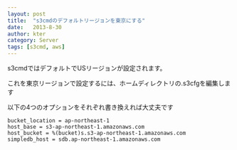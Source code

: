 ```yaml
---
layout: post
title:  "s3cmdのデフォルトリージョンを東京にする"
date:   2013-8-30
author: kter
category: Server
tags: [s3cmd, aws]
---
```

s3cmdではデフォルトでUSリージョンが設定されます。

これを東京リージョンで設定するには、ホームディレクトリの.s3cfgを編集します

以下の4つのオプションをそれぞれ書き換えれば大丈夫です

```
bucket_location = ap-northeast-1
host_base = s3-ap-northeast-1.amazonaws.com
host_bucket = %(bucket)s.s3-ap-northeast-1.amazonaws.com
simpledb_host = sdb.ap-northeast-1.amazonaws.com
```
